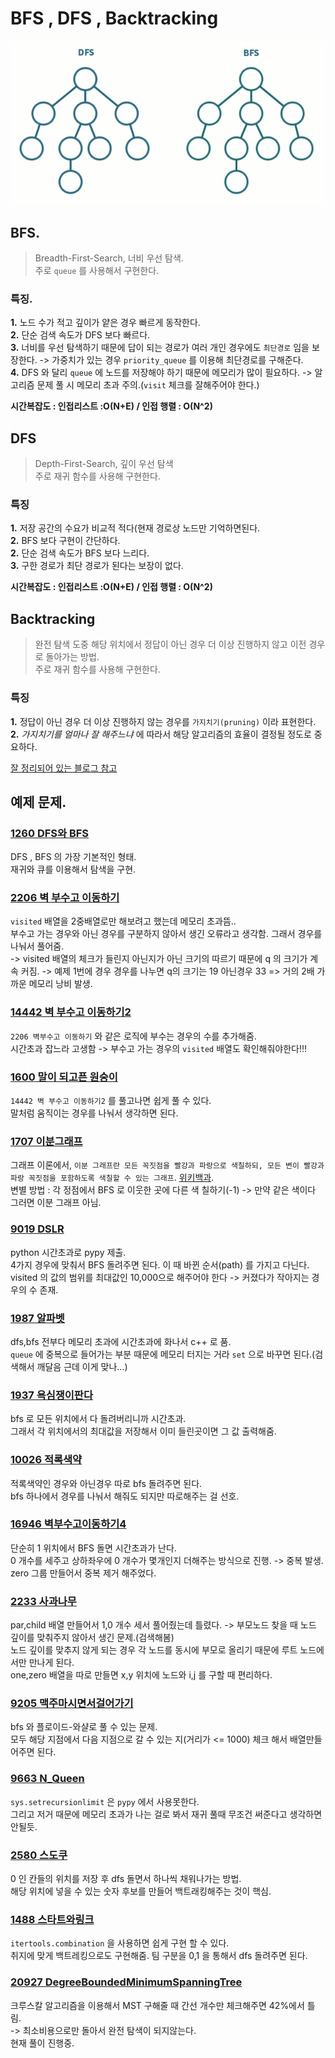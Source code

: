 # BFS , DFS , Backtracking
![bfs_dfs](./image/bfs_dfs.gif)

## BFS.
> Breadth-First-Search, 너비 우선 탐색.  
> 주로 `queue` 를 사용해서 구현한다.  
### 특징. 
**1.** 노드 수가 적고 깊이가 얕은 경우 빠르게 동작한다.  
**2.** 단순 검색 속도가 DFS 보다 빠르다.  
**3.** 너비를 우선 탐색하기 때문에 답이 되는 경로가 여러 개인 경우에도 `최단경로` 임을 보장한다. -> 가중치가 있는 경우 `priority_queue` 를 이용해 최단경로를 구해준다.  
**4.** DFS 와 달리 `queue` 에 노드를 저장해야 하기 때문에 메모리가 많이 필요하다. -> 알고리즘 문제 풀 시 메모리 초과 주의.(`visit` 체크를 잘해주어야 한다.)   

**시간복잡도  : 인접리스트 :O(N+E) / 인접 행렬 : O(N^2)**
## DFS 
> Depth-First-Search, 깊이 우선 탐색  
> 주로 재귀 함수를 사용해 구현한다.  

### 특징
**1.** 저장 공간의 수요가 비교적 적다(현재 경로상 노드만 기억하면된다.  
**2.** BFS 보다 구현이 간단하다.  
**2.** 단순 검색 속도가 BFS 보다 느리다.  
**3.** 구한 경로가 최단 경로가 된다는 보장이 없다.  

**시간복잡도  : 인접리스트 :O(N+E) / 인접 행렬 : O(N^2)**  

## Backtracking
> 완전 탐색 도중 해당 위치에서 정답이 아닌 경우 더 이상 진행하지 않고 이전 경우로 돌아가는 방법.  
> 주로 재귀 함수를 사용해 구현한다.  

### 특징
**1.** 정답이 아닌 경우 더 이상 진행하지 않는 경우를 `가지치기(pruning)` 이라 표현한다.  
**2.** *가지치기를 얼마나 잘 해주느냐* 에 따라서 해당 알고리즘의 효율이 결정될 정도로 중요하다.  

[잘 정리되어 있는 블로그 참고](https://gmlwjd9405.github.io/2018/08/15/algorithm-bfs.html)

## 예제 문제.

### [1260 DFS와 BFS](./1260_DFS와BFS.py)
DFS , BFS 의 가장 기본적인 형태.  
재귀와 큐를 이용해서 탐색을 구현.  

### [2206 벽 부수고 이동하기](./2206_벽부수고이동하기.py)
`visited` 배열을 2중배열로만 해보려고 했는데 메모리 초과뜸..  
부수고 가는 경우와 아닌 경우를 구분하지 않아서 생긴 오류라고 생각함. 
그래서 경우를 나눠서 풀어줌.   
-> visited 배열의 체크가 들린지 아닌지가 아닌 크기의 따르기 때문에 q 의 크기가 계속 커짐.
-> 예제 1번에 경우 경우를 나누면 q의 크기는 19 아닌경우 33 => 거의 2배 가까운 메모리 낭비 발생.  

### [14442 벽 부수고 이동하기2](./14442_벽부수고이동하기2.py)
`2206 벽부수고 이동하기` 와 같은 로직에 부수는 경우의 수를 추가해줌.  
시간초과 잡느라 고생함 -> 부수고 가는 경우의 `visited` 배열도 확인해줘야한다!!!  

### [1600 말이 되고픈 원숭이](./1600_말이되고픈원숭이.py)
`14442 벽 부수고 이동하기2` 를 풀고나면 쉽게 풀 수 있다.  
말처럼 움직이는 경우를 나눠서 생각하면 된다.  

### [1707 이분그래프](./1707_이분그래프.py)
그래프 이론에서, `이분 그래프란 모든 꼭짓점을 빨강과 파랑으로 색칠하되, 모든 변이 빨강과 파랑 꼭짓점을 포함하도록 색칠할 수 있는 그래프`. [위키백과](https://ko.wikipedia.org/wiki/%EC%9D%B4%EB%B6%84_%EA%B7%B8%EB%9E%98%ED%94%84).  
변별 방법 : 각 정점에서 BFS 로 이웃한 곳에 다른 색 칠하기(-1) -> 만약 같은 색이다 그러면 이분 그래프 아님.  

### [9019 DSLR](./9019_DSLR.py)
python 시간초과로 pypy 제출.  
4가지 경우에 맞춰서 BFS 돌려주면 된다. 이 때 바뀐 순서(path) 를 가지고 다닌다.  
visited 의 값의 범위를 최대값인 10,000으로 해주어야 한다 -> 커졌다가 작아지는 경우의 수 존재.  

### [1987 알파벳](./1987_알파벳.py)
dfs,bfs 전부다 메모리 초과에 시간초과에 화나서 c++ 로 품.  
`queue` 에 중복으로 들어가는 부분 때문에 메모리 터지는 거라 `set` 으로 바꾸면 된다.(검색해서 깨달음 근데 이게 맞나...) 

### [1937 욕심쟁이판다](./1937_욕심쟁이판다.py)
bfs 로 모든 위치에서 다 돌려버리니까 시간초과.  
그래서 각 위치에서의 최대값을 저장해서 이미 들린곳이면 그 값 출력해줌.  

### [10026 적록색약](./10026_적록색약.py)
적록색약인 경우와 아닌경우 따로 bfs 돌려주면 된다.  
bfs 하나에서 경우를 나눠서 해줘도 되지만 따로해주는 걸 선호.  

### [16946 벽부수고이동하기4](./16946_벽부수고이동하기4.py) 
단순히 1 위치에서 BFS 돌면 시간초과가 난다.  
0 개수를 세주고 상하좌우에 0 개수가 몇개인지 더해주는 방식으로 진행. -> 중복 발생.  
zero 그룹 만들어서 중복 제거 해주었다.  

### [2233 사과나무](./2233_사과나무.py)
par,child 배열 만들어서 1,0 개수 세서 풀어줬는데 틀렸다. -> 부모노드 찾을 때 노드 깊이를 맞춰주지 않아서 생긴 문제.(검색해봄)  
노드 깊이를 맞추지 않게 되는 경우 각 노드를 동시에 부모로 올리기 때문에 루트 노드에서만 만나게 된다.  
one,zero 배열을 따로 만들면 x,y 위치에 노드와 i,j 를 구할 때 편리하다.  

### [9205 맥주마시면서걸어가기](./9205_맥주마시면서걸어가기_bfs.py)
bfs 와 플로이드-와샬로 풀 수 있는 문제.  
모두 해당 지점에서 다음 지점으로 갈 수 있는 지(거리가 <= 1000) 체크 해서 배열만들어주면 된다.  

### [9663 N_Queen](./9663_N_Queen.py)
`sys.setrecursionlimit` 은 `pypy` 에서 사용못한다.  
그리고 저거 때문에 메모리 초과가 나는 걸로 봐서 재귀 풀때 무조건 써준다고 생각하면 안될듯.  

### [2580 스도쿠](./2580_스도쿠.py)
0 인 칸들의 위치를 저장 후 dfs 돌면서 하나씩 채워나가는 방법.  
해당 위치에 넣을 수 있는 숫자 후보를 만들어 백트래킹해주는 것이 핵심. 

### [1488 스타트와링크](./1488_스타트와링크.py)
`itertools.combination` 을 사용하면 쉽게 구현 할 수 있다.  
취지에 맞게 백트레킹으로도 구현해줌. 팀 구분을 0,1 을 통해서 dfs 돌려주면 된다.  

### [20927 DegreeBoundedMinimumSpanningTree](20927_DegreeBoundedMinimumSpanningTree.py)
크루스칼 알고리즘을 이용해서 MST 구해줄 때 간선 개수만 체크해주면 42%에서 틀림.  
-> 최소비용으로만 돌아서 완전 탐색이 되지않는다.  
현재 풀이 진행중.  


 

